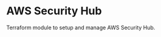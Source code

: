 # AWS Security Hub

Terraform module to setup and manage AWS Security Hub.

<!--- BEGIN_TF_DOCS --->
<!--- END_TF_DOCS --->
